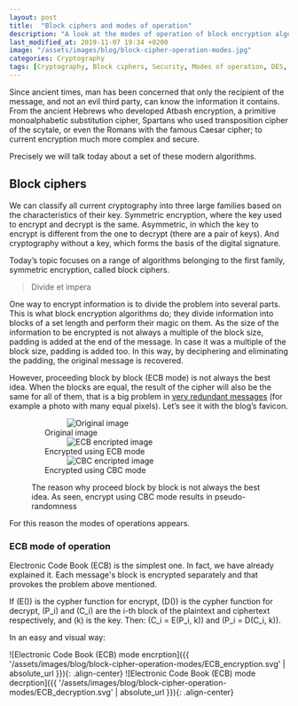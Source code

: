 ```yaml
---
layout: post
title:  "Block ciphers and modes of operation"
description: "A look at the modes of operation of block encryption algorithms and their resilience to errors."
last_modified_at: 2019-11-07 19:34 +0200
image: "/assets/images/blog/block-cipher-operation-modes.jpg"
categories: Cryptography
tags: [Cryptography, Block ciphers, Security, Modes of operation, DES, AES]
---
```


Since ancient times, man has been concerned that only the recipient of the message, and not an evil third party, can know the information it contains. From the ancient Hebrews who developed Atbash encryption, a primitive monoalphabetic substitution cipher, Spartans who used transposition cipher of the scytale, or even the Romans with the famous Caesar cipher; to current encryption much more complex and secure.

Precisely we will talk today about a set of these modern algorithms.

## Block ciphers

We can classify all current cryptography into three large families based on the characteristics of their key. Symmetric encryption, where the key used to encrypt and decrypt is the same. Asymmetric, in which the key to encrypt is different from the one to decrypt (there are a pair of keys). And cryptography without a key, which forms the basis of the digital signature.

Today’s topic focuses on a range of algorithms belonging to the first family, symmetric encryption, called block ciphers.

> Divide et impera

One way to encrypt information is to divide the problem into several parts. This is what block encryption algorithms do; they divide information into blocks of a set length and perform their magic on them. As the size of the information to be encrypted is not always a multiple of the block size, padding is added at the end of the message. In case it was a multiple of the block size, padding is added too. In this way, by deciphering and eliminating the padding, the original message is recovered.

However, proceeding block by block (ECB mode) is not always the best idea. When the blocks are equal, the result of the cipher will also be the same for all of them, that is a big problem in [very redundant messages](https://blog.filippo.io/the-ecb-penguin/ "The ECB penguin") (for example a photo with many equal pixels). Let’s see it with the blog’s favicon.

<figure class="align-center">
  <ul>
    <li style="list-style-type:none">
      <figure class="align-center" style="display:inline">
        <img src="{{ '/assets/images/blog/block-cipher-operation-modes/original.jpg' | absolute_url }}" alt="Original image">
        <figcaption>Original image</figcaption>
      </figure>
    </li>
    <li style="list-style-type:none">
      <figure class="align-center" style="display:inline">
        <img src="{{ '/assets/images/blog/block-cipher-operation-modes/ecb.jpg' | absolute_url }}" alt="ECB encripted image">
        <figcaption>Encrypted using ECB mode</figcaption>
      </figure>
    </li>
    <li style="list-style-type:none">
      <figure class="align-center" style="display:inline">
        <img src="{{ '/assets/images/blog/block-cipher-operation-modes/cbc.jpg' | absolute_url }}" alt="CBC encripted image">
        <figcaption>Encrypted using CBC mode</figcaption>
      </figure>
    </li>
  </ul>
  <figcaption>The reason why proceed block by block is not always the best idea. As seen, encrypt using CBC mode results in pseudo-randomness</figcaption>
</figure>

For this reason the modes of operations appears.

### ECB mode of operation

Electronic Code Book (ECB) is the simplest one. In fact, we have already explained it. Each message's block is encrypted separately and that provokes the problem above mentioned.

If \(E()\) is the cypher function for encrypt, \(D()\) is the cypher function for decrypt, \(P_i\) and \(C_i\) are the i-th block of the plaintext and ciphertext respectively, and \(k\) is the key. Then: \(C_i = E(P_i, k)\) and \(P_i = D(C_i, k)\).

In an easy and visual way:

![Electronic Code Book (ECB) mode encrption]({{ '/assets/images/blog/block-cipher-operation-modes/ECB_encryption.svg' | absolute_url }}){: .align-center}
![Electronic Code Book (ECB) mode decrption]({{ '/assets/images/blog/block-cipher-operation-modes/ECB_decryption.svg' | absolute_url }}){: .align-center}


